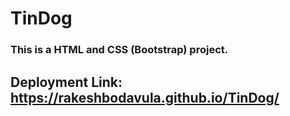 # TinDog

### This is a HTML and CSS (Bootstrap) project.

## Deployment Link: https://rakeshbodavula.github.io/TinDog/
